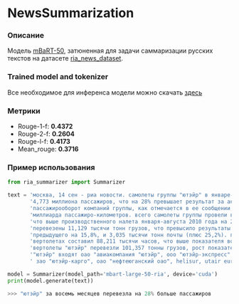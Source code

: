 # NewsSummarization

### Описание

Модель [mBaRT-50](https://arxiv.org/pdf/2008.00401.pdf), затюненная для задачи саммаризации русских текстов на датасете [ria_news_dataset](https://github.com/RossiyaSegodnya/ria_news_dataset).


### Trained model and tokenizer

Все необходимое для инференса модели можно скачать [здесь](https://www.dropbox.com/s/rx12rzlclb1lyao/mbart-large-50-ria.zip?dl=0)

### Метрики

- Rouge-1-f: **0.4372**
- Rouge-2-f: **0.2604**
- Rouge-l-f: **0.4173**
- Mean_rouge: **0.3716**

### Пример использования

```python
from ria_summarizer import Summarizer

text = 'москва, 14 сен - риа новости. самолеты группы "ютэйр" в январе-августе текущего года перевезли ' \
       '4,773 миллиона пассажиров, что на 28% превышает результат за аналогичный период 2010 года. ' \
       'пассажирооборот компаний группы, как отмечается в ее сообщении, вырос на 31,8%, составив 7,663 ' \
       'миллиарда пассажиро-километров. всего самолеты группы провели в воздухе 163,208 тысячи часов, ' \
       'что выше производственного налета января-августа 2010 года на 21,7%. воздушными судами ' \
       'перевезены 11,129 тысячи тонн грузов, что превысило результаты аналогичного периода года ' \
       'предыдущего на 15,8%, и 3,035 тысячи тонн почты (плюс 25,2%). производственный налет на ' \
       'вертолетах составил 88,211 тысячи часов, что выше показателя восьми месяцев прошлого года на 15,7%. ' \
       'вертолеты "ютэйр" перевезли 101,357 тонны грузов, рост показателя составил 17,3%. в группу компаний ' \
       '"ютэйр" входят оао "авиакомпания "ютэйр", ооо "ютэйр-экспресс", ооо "авиакомпания "ютэйр-украина",' \
       ' зао "ютэйр-карго", оао "нефтеюганский оао", helisur, utair eur'

model = Summarizer(model_path='mbart-large-50-ria', device='cuda')
print(model.generate(text))

>>> "ютэйр" за восемь месяцев перевезла на 28% больше пассажиров
```
